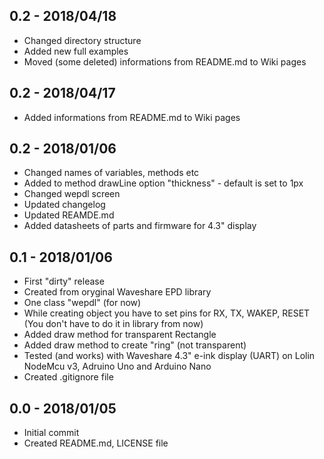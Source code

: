 ## 0.2 - 2018/04/18
- Changed directory structure
- Added new full examples
- Moved (some deleted) informations from README.md to Wiki pages

## 0.2 - 2018/04/17
- Added informations from README.md to Wiki pages

## 0.2 - 2018/01/06
- Changed names of variables, methods etc
- Added to method drawLine option "thickness" - default is set to 1px
- Changed wepdl screen
- Updated changelog
- Updated REAMDE.md
- Added datasheets of parts and firmware for 4.3" display


## 0.1 - 2018/01/06
- First "dirty" release
- Created from oryginal Waveshare EPD library
- One class "wepdl" (for now)
- While creating object you have to set pins for RX, TX, WAKEP, RESET (You don't have to do it in library from now)
- Added draw method for transparent Rectangle
- Added draw method to create "ring" (not transparent)
- Tested (and works) with Waveshare 4.3" e-ink display (UART) on Lolin NodeMcu v3, Adruino Uno and Arduino Nano
- Created .gitignore file

## 0.0 - 2018/01/05
- Initial commit
- Created README.md, LICENSE file
